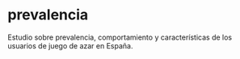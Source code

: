 # prevalencia
Estudio sobre prevalencia, comportamiento y características de los usuarios de juego de azar en España.
